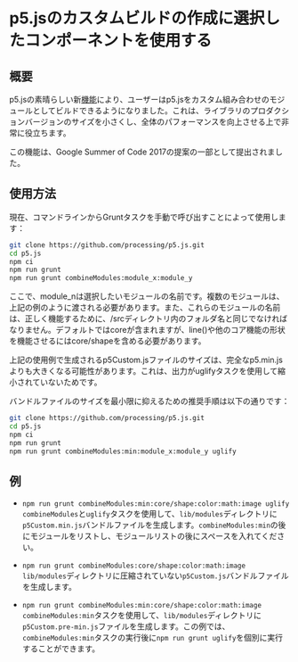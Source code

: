 # p5.jsのカスタムビルドの作成に選択したコンポーネントを使用する

## 概要

p5.jsの素晴らしい新[機能](https://github.com/processing/p5.js/pull/2051)により、ユーザーはp5.jsをカスタム組み合わせのモジュールとしてビルドできるようになりました。これは、ライブラリのプロダクションバージョンのサイズを小さくし、全体のパフォーマンスを向上させる上で非常に役立ちます。

この機能は、Google Summer of Code 2017の提案の一部として提出されました。

## 使用方法

現在、コマンドラインからGruntタスクを手動で呼び出すことによって使用します：

```sh
git clone https://github.com/processing/p5.js.git
cd p5.js
npm ci
npm run grunt
npm run grunt combineModules:module_x:module_y
```

ここで、module_nは選択したいモジュールの名前です。複数のモジュールは、上記の例のように渡される必要があります。また、これらのモジュールの名前は、正しく機能するために、/srcディレクトリ内のフォルダ名と同じでなければなりません。デフォルトではcoreが含まれますが、line()や他のコア機能の形状を機能させるにはcore/shapeを含める必要があります。

上記の使用例で生成されるp5Custom.jsファイルのサイズは、完全なp5.min.jsよりも大きくなる可能性があります。これは、出力がuglifyタスクを使用して縮小されていないためです。

バンドルファイルのサイズを最小限に抑えるための推奨手順は以下の通りです：

```sh
git clone https://github.com/processing/p5.js.git
cd p5.js
npm ci
npm run grunt
npm run grunt combineModules:min:module_x:module_y uglify
```

## 例

- `npm run grunt combineModules:min:core/shape:color:math:image uglify`
`combineModules`と`uglify`タスクを使用して、`lib/modules`ディレクトリに`p5Custom.min.js`バンドルファイルを生成します。`combineModules:min`の後にモジュールをリストし、モジュールリストの後にスペースを入れてください。

- `npm run grunt combineModules:core/shape:color:math:image`
`lib/modules`ディレクトリに圧縮されていない`p5Custom.js`バンドルファイルを生成します。

- `npm run grunt combineModules:min:core/shape:color:math:image`
`combineModules:min`タスクを使用して、`lib/modules`ディレクトリに`p5Custom.pre-min.js`ファイルを生成します。この例では、`combineModules:min`タスクの実行後に`npm run grunt uglify`を個別に実行することができます。